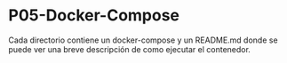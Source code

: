 # P05-Docker-Compose

Cada directorio contiene un docker-compose y un README.md donde se puede ver una breve descripción de como ejecutar el contenedor. 
